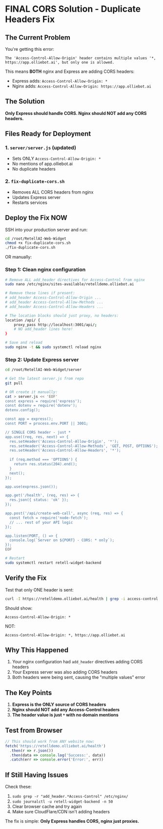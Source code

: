 # FINAL CORS Solution - Duplicate Headers Fix

## The Current Problem

You're getting this error:
```
The 'Access-Control-Allow-Origin' header contains multiple values '*, https://app.olliebot.ai', but only one is allowed.
```

This means **BOTH** nginx and Express are adding CORS headers:
- Express adds: `Access-Control-Allow-Origin: *`
- Nginx adds: `Access-Control-Allow-Origin: https://app.olliebot.ai`

## The Solution

**Only Express should handle CORS. Nginx should NOT add any CORS headers.**

## Files Ready for Deployment

### 1. `server/server.js` (updated)
- Sets ONLY `Access-Control-Allow-Origin: *`
- No mentions of app.olliebot.ai
- No duplicate headers

### 2. `fix-duplicate-cors.sh`
- Removes ALL CORS headers from nginx
- Updates Express server
- Restarts services

## Deploy the Fix NOW

SSH into your production server and run:

```bash
cd /root/RetellAI-Web-Widget
chmod +x fix-duplicate-cors.sh
./fix-duplicate-cors.sh
```

OR manually:

### Step 1: Clean nginx configuration
```bash
# Remove ALL add_header directives for Access-Control from nginx
sudo nano /etc/nginx/sites-available/retelldemo.olliebot.ai

# Remove these lines if present:
# add_header Access-Control-Allow-Origin ...
# add_header Access-Control-Allow-Methods ...
# add_header Access-Control-Allow-Headers ...

# The location blocks should just proxy, no headers:
location /api/ {
    proxy_pass http://localhost:3001/api/;
    # NO add_header lines here!
}

# Save and reload
sudo nginx -t && sudo systemctl reload nginx
```

### Step 2: Update Express server
```bash
cd /root/RetellAI-Web-Widget/server

# Get the latest server.js from repo
git pull

# OR create it manually:
cat > server.js << 'EOF'
const express = require('express');
const dotenv = require('dotenv');
dotenv.config();

const app = express();
const PORT = process.env.PORT || 3001;

// SINGLE CORS header - just *
app.use((req, res, next) => {
  res.setHeader('Access-Control-Allow-Origin', '*');
  res.setHeader('Access-Control-Allow-Methods', 'GET, POST, OPTIONS');
  res.setHeader('Access-Control-Allow-Headers', '*');
  
  if (req.method === 'OPTIONS') {
    return res.status(204).end();
  }
  next();
});

app.use(express.json());

app.get('/health', (req, res) => {
  res.json({ status: 'ok' });
});

app.post('/api/create-web-call', async (req, res) => {
  const fetch = require('node-fetch');
  // ... rest of your API logic
});

app.listen(PORT, () => {
  console.log(`Server on ${PORT} - CORS: * only`);
});
EOF

# Restart
sudo systemctl restart retell-widget-backend
```

## Verify the Fix

Test that only ONE header is sent:
```bash
curl -I https://retelldemo.olliebot.ai/health | grep -i access-control
```

Should show:
```
Access-Control-Allow-Origin: *
```

NOT:
```
Access-Control-Allow-Origin: *, https://app.olliebot.ai
```

## Why This Happened

1. Your nginx configuration had `add_header` directives adding CORS headers
2. Your Express server was also adding CORS headers
3. Both headers were being sent, causing the "multiple values" error

## The Key Points

1. **Express is the ONLY source of CORS headers**
2. **Nginx should NOT add any Access-Control headers**
3. **The header value is just `*` with no domain mentions**

## Test from Browser

```javascript
// This should work from ANY website now:
fetch('https://retelldemo.olliebot.ai/health')
  .then(r => r.json())
  .then(data => console.log('Success:', data))
  .catch(err => console.error('Error:', err))
```

## If Still Having Issues

Check these:
1. `sudo grep -r "add_header.*Access-Control" /etc/nginx/`
2. `sudo journalctl -u retell-widget-backend -n 50`
3. Clear browser cache and try again
4. Make sure CloudFlare/CDN isn't adding headers

The fix is simple: **Only Express handles CORS, nginx just proxies.**
